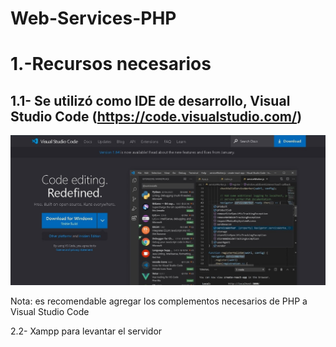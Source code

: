 # Web-Services-PHP
#
1.-Recursos necesarios
=====

1.1- Se utilizó como IDE de desarrollo, Visual Studio Code (https://code.visualstudio.com/)
-------

![Captura 1](https://github.com/AlexAndrangoCatota/Web-Services-PHP/blob/main/Capturas%20de%20pantalla/1.-VisualCode.jpg?raw=true)

Nota: es recomendable agregar los complementos necesarios de PHP a Visual Studio Code

2.2- Xampp para levantar el servidor 

